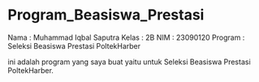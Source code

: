 # Program_Beasiswa_Prestasi

Nama : Muhammad Iqbal Saputra 
Kelas : 2B
NIM : 23090120
Program : Seleksi Beasiswa Prestasi PoltekHarber

ini adalah program yang saya buat yaitu untuk Seleksi Beasiswa Prestasi PoltekHarber.

